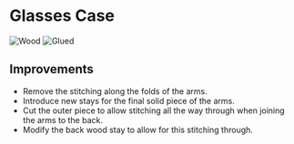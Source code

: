 # Glasses Case

![Wood](images/wood.jpg)
![Glued](images/glued.jpg)

## Improvements

- Remove the stitching along the folds of the arms.
- Introduce new stays for the final solid piece of the arms.
- Cut the outer piece to allow stitching all the way through when joining the arms to the back.
- Modify the back wood stay to allow for this stitching through.
